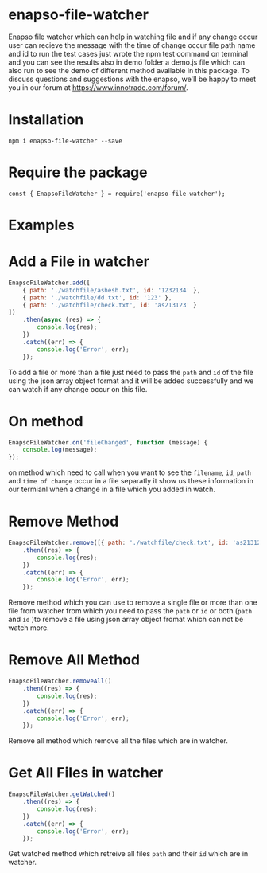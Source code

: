 # enapso-file-watcher

Enapso file watcher which can help in watching file and if any change occur user can recieve the message with the time of change occur file path name and id to run the test cases just wrote the npm test command on terminal and you can see the results also in demo folder a demo.js file which can also run to see the demo of different method available in this package.
To discuss questions and suggestions with the enapso, we'll be happy to meet you in our forum at https://www.innotrade.com/forum/.

# Installation

```
npm i enapso-file-watcher --save
```

# Require the package

```
const { EnapsoFileWatcher } = require('enapso-file-watcher');
```

# Examples

# Add a File in watcher

```javascript
EnapsoFileWatcher.add([
    { path: './watchfile/ashesh.txt', id: '1232134' },
    { path: './watchfile/dd.txt', id: '123' },
    { path: './watchfile/check.txt', id: 'as213123' }
])
    .then(async (res) => {
        console.log(res);
    })
    .catch((err) => {
        console.log('Error', err);
    });
```

To add a file or more than a file just need to pass the `path` and `id` of the file using the json array object format and it will be added successfully and we can watch if any change occur on this file.

# On method

```javascript
EnapsoFileWatcher.on('fileChanged', function (message) {
    console.log(message);
});
```

on method which need to call when you want to see the `filename`, `id`, `path` and `time of change` occur in a file separatly it show us these information in our termianl when a change in a file which you added in watch.

# Remove Method

```javascript
EnapsoFileWatcher.remove([{ path: './watchfile/check.txt', id: 'as213123' }])
    .then((res) => {
        console.log(res);
    })
    .catch((err) => {
        console.log('Error', err);
    });
```

Remove method which you can use to remove a single file or more than one file from watcher from which you need to pass the `path` or `id` or both (`path` and `id` )to remove a file using json array object fromat which can not be watch more.

# Remove All Method

```javascript
EnapsoFileWatcher.removeAll()
    .then((res) => {
        console.log(res);
    })
    .catch((err) => {
        console.log('Error', err);
    });
```

Remove all method which remove all the files which are in watcher.

# Get All Files in watcher

```javascript
EnapsoFileWatcher.getWatched()
    .then((res) => {
        console.log(res);
    })
    .catch((err) => {
        console.log('Error', err);
    });
```

Get watched method which retreive all files `path` and their `id` which are in watcher.
